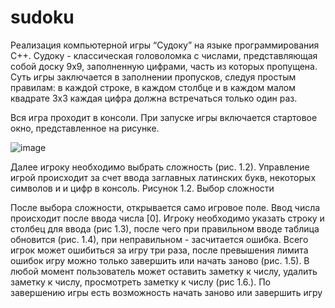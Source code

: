 # sudoku
Реализация компьютерной игры “Судоку” на языке программирования С++.
Судоку - классическая головоломка с числами, представляющая собой доску 9x9, заполненную цифрами, часть из которых пропущена. Суть игры заключается в заполнении пропусков, следуя простым правилам: в каждой строке, в каждом столбце и в каждом малом квадрате 3x3 каждая цифра должна встречаться только один раз.

Вся игра проходит в консоли. При запуске игры включается стартовое окно, представленное на рисунке. 

![image](https://github.com/alexoxoa/sudoku/assets/153671792/7d705027-3a9b-47d6-8c3a-0956ce41bb30)


Далее игроку необходимо выбрать сложность (рис. 1.2). Управление игрой происходит за счет ввода заглавных латинских букв, некоторых символов и  и цифр в консоль. 
Рисунок 1.2. Выбор сложности

После выбора сложности, открывается само игровое поле. Ввод числа происходит после ввода числа [0]. Игроку необходимо указать строку и столбец для ввода (рис 1.3), после чего при правильном вводе таблица обновится (рис. 1.4), при неправильном - засчитается ошибка. Всего игрок может ошибиться за игру три раза, после превышения лимита ошибок игру можно только завершить или начать заново (рис. 1.5). 
В любой момент пользователь может оставить заметку к числу, удалить заметку к числу, просмотреть заметку к числу (рис 1.6.). По завершению игры есть возможность начать заново или завершить игру
